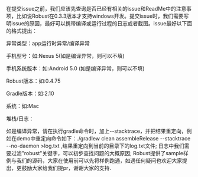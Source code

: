 在提交issue之前，我们应该先查询是否已经有相关的issue和ReadMe中的注意事项，比如说Robust在0.3.3版本才支持windows开发。提交issue时，我们需要写明issue的原因，最好可以携带编译或运行过程的日志或者截图。issue最好以下面的格式提出：

异常类型：app运行时异常/编译异常

手机型号：如:Nexus 5(如是编译异常，则可以不填)

手机系统版本：如:Android 5.0 (如是编译异常，则可以不填)

Robust版本：如:0.4.75

Gradle版本：如:2.10

系统：如:Mac

堆栈/日志：

如是编译异常，请在执行gradle命令时，加上--stacktrace，并把结果重定向，例如在demo中重定向命令如下：./gradlew clean assembleRelease --stacktrace --no-daemon >log.txt ,结果重定向到当前的目录下的log.txt文件;
日志中我们需要过滤"robust"关键字，可以初步查找问题的大概原因;
Robust提供了sample样例与我们的源码，大家在使用前可以先将样例跑通，如遇任何疑问也欢迎大家提出，更鼓励大家给我们提pr，谢谢大家的支持.